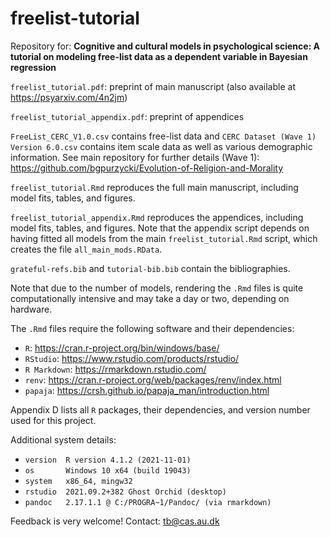 # freelist-tutorial

Repository for: 
**Cognitive and cultural models in psychological science: A tutorial on modeling free-list data as a dependent variable in Bayesian regression**

`freelist_tutorial.pdf`: preprint of main manuscript (also available at https://psyarxiv.com/4n2jm)

`freelist_tutorial_appendix.pdf`: preprint of appendices

`FreeList_CERC_V1.0.csv` contains free-list data and `CERC Dataset (Wave 1) Version 6.0.csv`
contains item scale data as well as various demographic information. See main repository for further
details (Wave 1): https://github.com/bgpurzycki/Evolution-of-Religion-and-Morality

`freelist_tutorial.Rmd` reproduces the full main manuscript, including model fits, tables, and figures.

`freelist_tutorial_appendix.Rmd` reproduces the appendices, including model fits, tables, and figures.
Note that the appendix script depends on having fitted all models from the 
main `freelist_tutorial.Rmd` script, which creates the file `all_main_mods.RData`.

`grateful-refs.bib` and `tutorial-bib.bib` contain the bibliographies.

Note that due to the number of models, rendering the `.Rmd` files is quite computationally 
intensive and may take a day or two, depending on hardware.

The `.Rmd` files require the following software and their dependencies:
 - `R`: https://cran.r-project.org/bin/windows/base/
 - `RStudio`: https://www.rstudio.com/products/rstudio/
 - `R Markdown`: https://rmarkdown.rstudio.com/
 - `renv`: https://cran.r-project.org/web/packages/renv/index.html
 - `papaja`: https://crsh.github.io/papaja_man/introduction.html

Appendix D lists all `R` packages, their dependencies, and version number used for this project.

Additional system details:
 - `version  R version 4.1.2 (2021-11-01)`
 - `os       Windows 10 x64 (build 19043)`
 - `system   x86_64, mingw32`
 - `rstudio  2021.09.2+382 Ghost Orchid (desktop)`
 - `pandoc   2.17.1.1 @ C:/PROGRA~1/Pandoc/ (via rmarkdown)`

Feedback is very welcome! Contact: tb@cas.au.dk
